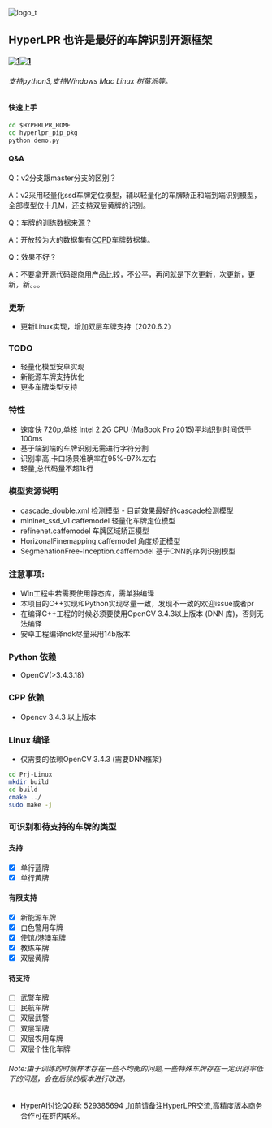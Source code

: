 ![logo_t](./demo_images/logo.png)

## HyperLPR   也许是最好的车牌识别开源框架

#### [![1](https://badge.fury.io/py/hyperlpr.svg "title")](https://pypi.org/project/hyperlpr/)[![1](https://img.shields.io/pypi/pyversions/hyperlpr.svg "title")](https://pypi.org/project/hyperlpr/)

###### 支持python3,支持Windows  Mac Linux 树莓派等。

#### 快速上手
```cmd
cd $HYPERLPR_HOME
cd hyperlpr_pip_pkg
python demo.py
```
#### Q&A

Q：v2分支跟master分支的区别？

A：v2采用轻量化ssd车牌定位模型，辅以轻量化的车牌矫正和端到端识别模型，全部模型仅十几M，还支持双层黄牌的识别。

Q：车牌的训练数据来源？

A：开放较为大的数据集有[CCPD](https://github.com/detectRecog/CCPD)车牌数据集。

Q：效果不好？

A：不要拿开源代码跟商用产品比较，不公平，再问就是下次更新，次更新，更新，新。。。


### 更新

- 更新Linux实现，增加双层车牌支持（2020.6.2）


### TODO

- 轻量化模型安卓实现
- 新能源车牌支持优化
- 更多车牌类型支持

### 特性

- 速度快 720p,单核 Intel 2.2G CPU (MaBook Pro 2015)平均识别时间低于100ms
- 基于端到端的车牌识别无需进行字符分割
- 识别率高,卡口场景准确率在95%-97%左右
- 轻量,总代码量不超1k行

### 模型资源说明

- cascade_double.xml  检测模型 - 目前效果最好的cascade检测模型
- mininet_ssd_v1.caffemodel  轻量化车牌定位模型
- refinenet.caffemodel 车牌区域矫正模型
- HorizonalFinemapping.caffemodel 角度矫正模型
- SegmenationFree-Inception.caffemodel 基于CNN的序列识别模型

### 注意事项:

- Win工程中若需要使用静态库，需单独编译
- 本项目的C++实现和Python实现尽量一致，发现不一致的欢迎issue或者pr
- 在编译C++工程的时候必须要使用OpenCV 3.4.3以上版本 (DNN 库)，否则无法编译 
- 安卓工程编译ndk尽量采用14b版本

### Python 依赖

- OpenCV(>3.4.3.18)

### CPP 依赖

- Opencv 3.4.3 以上版本

### Linux 编译

- 仅需要的依赖OpenCV 3.4.3 (需要DNN框架)

```bash
cd Prj-Linux
mkdir build 
cd build
cmake ../
sudo make -j 
```

###  

### 可识别和待支持的车牌的类型

#### 支持
- [x] 单行蓝牌
- [x] 单行黄牌
#### 有限支持
- [x] 新能源车牌
- [x] 白色警用车牌
- [x] 使馆/港澳车牌
- [x] 教练车牌
- [x] 双层黄牌
#### 待支持
- [ ] 武警车牌
- [ ] 民航车牌
- [ ] 双层武警
- [ ] 双层军牌
- [ ] 双层农用车牌
- [ ] 双层个性化车牌

###### Note:由于训练的时候样本存在一些不均衡的问题,一些特殊车牌存在一定识别率低下的问题，会在后续的版本进行改进。

- HyperAI讨论QQ群: 529385694 ,加前请备注HyperLPR交流,高精度版本商务合作可在群内联系。



